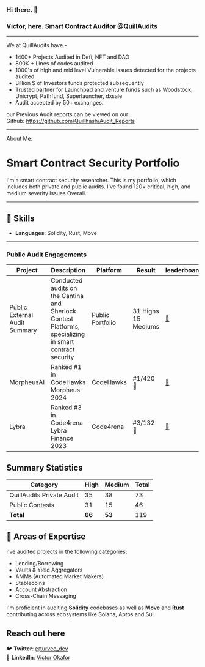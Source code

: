 ### Hi there. 👋 

### Victor, here. Smart Contract Auditor @QuillAudits

<hr/>
<aside>
We at QuillAudits have -

- 1400+ Projects Audited in Defi, NFT and DAO
- 800K + Lines of codes audited
- 1000's of high and mid level Vulnerable issues detected for the projects audited
- Billion $ of Investors funds protected subsequently
- Trusted partner for Launchpad and venture funds such as Woodstock, Unicrypt, Pathfund, Superlauncher, dxsale
- Audit accepted by 50+ exchanges.

our Previous Audit reports can be viewed on our Github: https://github.com/Quillhash/Audit_Reports

</aside>

<hr/>
 
About Me:

# Smart Contract Security Portfolio

I'm a smart contract security researcher. This is my portfolio, which includes both private and public audits. I've found 120+ critical, high, and medium severity issues Overall.

---
## 🧠 Skills

- **Languages**: Solidity, Rust, Move

---

### Public Audit Engagements

| Project | Description | Platform | Result | leaderboard |
|--------|-------------|----------|--------|--------|
| Public External Audit Summary | Conducted audits on the Cantina and Sherlock Contest Platforms, specializing in smart contract security | Public Portfolio | 31 Highs 15 Mediums | [📄](https://audits.sherlock.xyz/watson/turvec) |
| MorpheusAI | Ranked #1 in CodeHawks Morpheus 2024 | CodeHawks | #1/420 🥇 | [📄](https://codehawks.cyfrin.io/c/2024-01-Morpheus/results?lt=contest&page=1&sc=reward&sj=reward&t=leaderboard) |
| Lybra | Ranked #3 in Code4rena Lybra Finance 2023 | Code4rena | #3/132 🥉 | [📄](https://code4rena.com/audits/2023-06-lybra-finance#top) |

## Summary Statistics

| Category | High | Medium | Total |
|----------|------|--------|-------|
| QuillAudits Private Audit | 35 | 38 | 73 |
| Public Contests | 31 | 15 | 46 |
| **Total** | **66** | **53** | 119 |

## 🔐 Areas of Expertise

I've audited projects in the following categories:

- Lending/Borrowing
- Vaults & Yield Aggregators
- AMMs (Automated Market Makers)
- Stablecoins
- Account Abstraction
- Cross-Chain Messaging

I'm proficient in auditing **Solidity** codebases as well as **Move** and **Rust** contributing across ecosystems like Solana, Aptos and Sui.

## Reach out here

🐦 **Twitter**: [@turvec_dev](https://x.com/turvec_dev)  
💼 **LinkedIn**: [Victor Okafor](https://www.linkedin.com/in/victor-okafor-blockchaindev/)  
